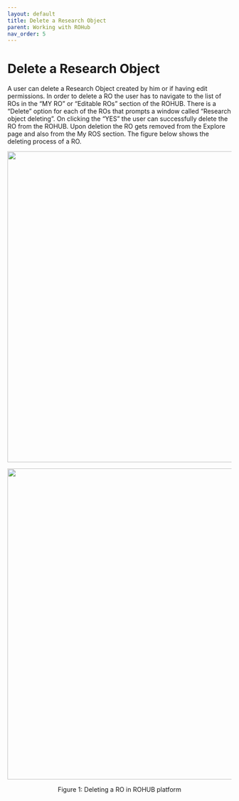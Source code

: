 ```yaml
---
layout: default
title: Delete a Research Object
parent: Working with ROHub
nav_order: 5
---
```


# Delete a Research Object
A user can delete a Research Object created by him or if having edit permissions. In order to delete a RO the user has to navigate to the list of ROs in the “MY RO” or “Editable ROs” section of the ROHUB. There is a “Delete” option for each of the ROs that prompts a window  called “Research object deleting”. On clicking the “YES” the user can successfully delete the RO from the ROHUB. Upon deletion the RO gets removed from the Explore page and also from the My ROS section. The figure below shows the deleting process of a RO.



<p align="center"> <img src="https://box.psnc.pl/f/ace735cc42/?raw=1" width="700"> </p>
<p align="center"> <img src="https://box.psnc.pl/f/fdcc3a568a/?raw=1" width="700"> </p>
<div align="center"> Figure 1: Deleting a RO in ROHUB platform </div>
